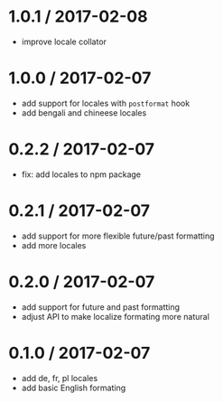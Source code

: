 
1.0.1 / 2017-02-08
==================

 * improve locale collator

1.0.0 / 2017-02-07
==================

 * add support for locales with `postformat` hook
 * add bengali and chineese locales

0.2.2 / 2017-02-07
==================

 * fix: add locales to npm package

0.2.1 / 2017-02-07
==================

 * add support for more flexible future/past formatting
 * add more locales

0.2.0 / 2017-02-07
==================

 * add support for future and past formatting
 * adjust API to make localize formating more natural

0.1.0 / 2017-02-07
==================

 * add de, fr, pl locales
 * add basic English formating
